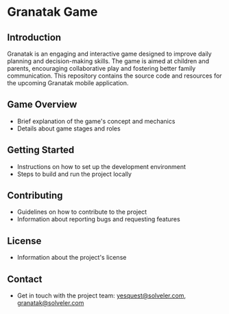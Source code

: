 # Granatak Game

## Introduction
Granatak is an engaging and interactive game designed to improve daily planning and decision-making skills. The game is aimed at children and parents, encouraging collaborative play and fostering better family communication. This repository contains the source code and resources for the upcoming Granatak mobile application.

## Game Overview
- Brief explanation of the game's concept and mechanics
- Details about game stages and roles

## Getting Started
- Instructions on how to set up the development environment
- Steps to build and run the project locally

## Contributing
- Guidelines on how to contribute to the project
- Information about reporting bugs and requesting features

## License
- Information about the project's license

## Contact
- Get in touch with the project team: yesquest@solveler.com, granatak@solveler.com
